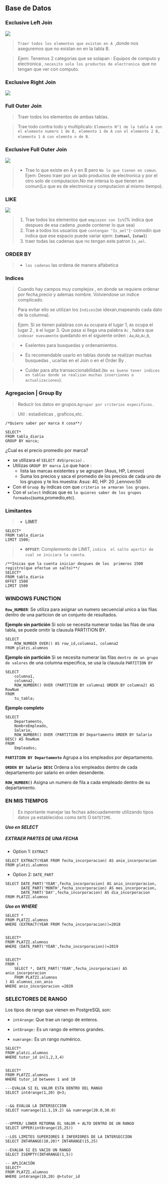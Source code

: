 ## **Base de Datos**
### **Exclusive  Left Join**
![](./img/exclusiveJoin.png)

> `Traer todos los elementos que existan en A `,donde nos aseguremos que  no existan en en la tabla  B.

> Ejem: Tenemos 2 categorias que se solapan : Equipos de computo y electronica , `necesito solo los productos de electronica `que no tengan que ver con computo.

### **Exclusive Right Join**
![](./img/exclusiveRightJoin.png)

### **Full Outer Join**
> Traer todos los elementos de ambas tablas.

>Trae todo contra todo y multiplicalo: `Elemento N°1 de la tabla A con el elemento numero 1 de B, elemento 1 de A con el elemento 2 B, elemento 1 A con elemnto n de B`.

### **Exclusive Full Outer Join**
![](./img/exclusiveFullOuterJoin.png)
> - Trae lo que existe en A y en B pero `No lo que tienen en comun`.
> Ejem: Deseo traer  por un lado productos  de electronica y por el otro solo de  computacion.No me intersa lo que tienen en comun(Lo que es de electronica y computacion al mismo tiempo).

### **LIKE**
![](./img/like.png)
> 1. Trae todos los elementos que `empiezen con Is%`(% indica que despues de esa cadena ,puede contener lo que sea)
> 2. Trae a todos los usuarios que  `contengan "Is_ael"`(- comodin que indica que ese espacio puede variar ejem: **`Is`m`ael`**, **`Is`r`ael`**)
> 3. traer todas las cadenas que no tengan este patron `Is_ael`.

### ORDER BY 
>    - `las cadenas` las ordena de manera alfabetica

### **Indices**
> Cuando hay campos muy complejos , en donde  se requiere ordenar por fecha,precio y ademas nombre. Volviendose un indice complicado.

> Para evitar ello se utilizan los `Indices`(se idexan,mapeando cada dato de la columna).

> Ejem:  Si se tienen palabras con `Aa` ocupara el lugar 1, `Ab` ocupa el lugar 2 , `B` el lugar 3. Que pasa si llega una palabra `Ac` , habra que `indexar nuevamente` quedando  en el siguiente orden : `Aa`,`Ab`,`Ac`,`B`,

> - Exelentes para busquedas y ordenamientos.

> - Es recomendable usarlo  en tablas donde se  realizan muchas busquedas , ucarlas en el Join o en el Order By .

> - Cuidar para alta transaccionabilidad.(`No es bueno tener indices en tablas donde se realizan muchas inserciones o actualizaciones`).

### **Agregacion | Group By**

> Reducir los datos en grupos.`Agrupar por criterios especificos.`

> Util : estadisticas , graficos,etc.

```
/*Quiero saber por marca X cosa**/

SELECT*
FROM tabla_diaria
GROUP BY marca;

```
¿Cual es el precio promedio por marca?

- se utilizara el `SELECT AVG(precio)` .
- Utilizas `GROUP BY marca` .Lo que hace :
     - lista las marcas  existentes y se agrupan (Asus, HP, Lenovo)
     - Suma los precios y saca el promedio  de los precios de cada uno de los grupos y te los muestra: Asus: 40, HP: 20 ,Lennovo:50
- Con el `Gruop By` indicas con que `criterio se armaran los grupos`.
- Con el `select` indicas que es `lo quieres saber de los grupos formados`(suma,promedio,etc).

### **Limitantes**
> - **LIMIT**
```
SELECT*
FROM tabla_diaria
LIMIT 1500;
```
>    - **`OFFSET`**: Complemento de LIMIT, `indica  el salto apartir de cual se iniciara la cuenta`.
```
/**Inicas que la cuenta iniciar despues de los  primeros 1500 registro(que efectue un salto)**/
SELECT*
FROM tabla_diaria
OFFET 1500
LIMIT 1500
```
### **WINDOWS FUNCTION**

**`Row_NUMBER`**: Se utiliza para asignar un numero secuencial unico a las filas dentro de una particion de un conjunto de resultados.

**Ejemplo sin partición**
Si solo se necesita numerar todas las filas de una tabla, se puede omitir la clausula PARTITION BY.



```
SELECT 
    ROW_NUMBER OVER() AS row_id,columna1, columna2
FROM platzi.alumnos
```
**Ejemplo sin partición**
Si se necesita numerar las filas `dentro de un grupo de valores` de una columna especifica, se usa la clausula `PARTITION BY`
```
SELECT 
    columna1,
    columna2,
    ROW_NUMBER() OVER (PARTITION BY columna1 ORDER BY columna2) AS RowNum
FROM 
    tu_tabla;

```
**Ejemplo completo**
```
SELECT 
    Departamento,
    NombreEmpleado,
    Salario,
    ROW_NUMBER() OVER (PARTITION BY Departamento ORDER BY Salario DESC) AS RowNum
FROM 
    Empleados;
```
**`PARTITION BY Departamento`** Agrupa a los empleados por departamento.

**`ORDEN BY Salario DESC`** Ordena a los empleados dentro de cada departamento por salario en orden desendente.

**`ROW_NUMBER()`** Asigna un numero de fila  a cada empleado dentro de su departamento. 

### **EN MIS TIEMPOS**

> Es inportante manejar las fechas adecuadamente utilizando tipos datos ya establecidos como `DATE` O `DATETIME`.


***Uso en SELECT***
##### **EXTRAER PARTES DE UNA FECHA**
- Option 1: `EXTRACT`
```
SELECT EXTRACT(YEAR FROM fecha_incorporacion) AS anio_incorporacion
FROM platzi.alumnos
```
- Option 2: `DATE_PART`
```
SELECT DATE_PART('YEAR',fecha_incorporacion) AS anio_incorporacion,
       DATE_PART('MONTH',fecha_incorporacion) AS mes_incorporacion,
	   DATE_PART('DAY',fecha_incorporacion) AS dia_incorporacion
FROM PLATZI.alumnos
```
***Uso en WHERE***
```
SELECT *
FROM PLATZI.alumnos
WHERE (EXTRACT(YEAR FROM fecha_incorporacion))=2018


SELECT*
FROM PLATZI.alumnos
WHERE (DATE_PART('YEAR',fecha_incorporacion))=2019


SELECT*
FROM (
	SELECT *, DATE_PART('YEAR',fecha_incorporacion) AS anio_incorporacion
	FROM PLATZI.alumnos
) AS alumnos_con_anio
WHERE anio_incorporacion =2020
```

### **SELECTORES DE RANGO**
Los tipos de rango que vienen en PostgreSQL son:

- `int4range`: Que trae un rango de enteros.

- `int8range:` Es un rango de enteros grandes.

- `numrange:` Es un rango numérico.
```
SELECT*
FROM platzi.alumnos
WHERE tutor_id in(1,2,3,4)


SELECT*
FROM PLATZI.alumnos
WHERE tutor_id between 1 and 10

---EVALUA SI EL VALOR ESTA DENTRO DEL RANGO
SELECT int4range(1,20) @>3;


--&& EVALUA LA INTERSECCION
SELECT numrange(11.1,19.2) && numrange(20.0,30.0)


--UPPER/ LOWER RETORNA EL VALOR + ALTO DENTRO DE UN RANGO
SELECT UPPER(int8range(15,25)) 

--LOS LIMITES SUPERIORES E INFERIORES DE LA INTERSECCION
SELECT INT4RANGE(10,20)* INT4RANGE(15,25)

--EVALUA SI ES VACIO UN RANGO
SELECT ISEMPTY(INT4RANGE(1,5))

-- APLICACIÓN
SELECT*
FROM PLATZI.alumnos
WHERE int4range(10,20) @>tutor_id 

```

















